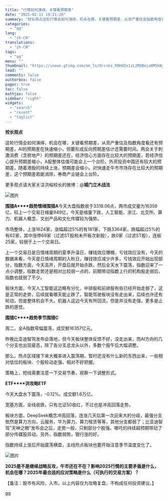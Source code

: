 ```yaml
---
title: "行情如何演绎，关键看预期差"
date: "2025-02-11 19:21:26"
summary: "校长观点这轮行情会如何演绎，机会在哪，关键看预期差，从资产重估及指数角度看还有预期差，AI的预期差在..."
categories:
  - "qq"
lang:
  - "zh-CN"
translations:
  - "zh-CN"
tags:
  - "qq"
menu: ""
thumbnail: "https://inews.gtimg.com/om_ls/Orcski_R9HdIx1zL2MXBejaXM5kNjYNUqJMIiKFOO3XXMAA_640360/0"
lead: ""
comments: false
authorbox: false
pager: true
toc: false
mathjax: false
sidebar: "right"
widgets:
  - "search"
  - "recent"
  - "taglist"
---
```


**校长观点**

  


这轮行情会如何演绎，机会在哪，关键看预期差，从资产重估及指数角度看还有预期差，AI的预期差在快速缩小，但要形成反向预期差估计还需要时间。两会关于刺激消费（含房地产）的预期差还在，经济信心方面存在比较大的预期差，若经济信心提升预期差缩小，A股整体估值可能会上一个台阶。外资投资中国还有较大的预期差，随着港股的持续上涨，预期差会缩小。对快速走牛市市场存在比较大的预期差，这个预期差若能消除，券商产业链会上台阶。 

更多观点请大家关注洪榕校长的微博：@**城门立木战法**

![图片](https://inews.gtimg.com/om_bt/O-7zHu5wAWc4A7_kZFdrgOD6lqootoey_f03JoUQCbw8kAA/641)

  
**围猎A****趋势情绪围猎A**今天大盘指数收于3318.06点，两市成交量为16359亿，较上一个交易日缩量949亿，今天是缩量下跌，人工智能、浙江、北交所、算力、机器人概念、文创产品和文化传媒较为强势。

市场整体，上涨1624家，涨幅超过5%的有181家，下跌3364家，跌幅超过5%的有62家，其中涨停69家（过滤ST股和未开板次新股），跌0家（过滤ST股），连板25家，较弱于上一个交易日。

上一个交易日是日情绪周期的夏季升温日，赚钱效应爆棚，亏钱效应没有，今天的数据来看，今天是日情绪周期的入秋日，赚钱效应减少许多，亏钱效应开始出现部分，指数方面，今天高开，开盘后就开始杀跌，然后全天水下震荡，指数迎来了一点小调整，指数走势还是相对比较弱一点的，前期带动指数上行的机构股走弱后，指数也就弱了不少。

板块方面，今天人工智能这边略有分化，中排股和前排股有些已经开始走弱了，这是正常的走势，后续就看哪天能止跌了。智能驾驶板块没有走出来，后续也许还有轮动，但是整体机会不大。机器人这边今天有所回流，但是并没有走强，更多是止跌的感觉。

  


**围猎C****趋势季节围猎C**

周二，全A指数窄幅震荡，成交额16357亿元。  


昨晚比亚迪智驾发布会落地，但今天板块整体反馈不好，没走出来，而AI方向的几个分支也出现疲态，除了各分支总龙头以外，多数个股午后大幅调整。

那么，热点区域接下来大概率进入震荡期，暂时还没有什么新的东西出来，一些相对低位的板块、个股轮动走强，相对不好把握。

策略上，短线需要注意一下交易节奏，观察一下调整形式。

  


**ETF****洪攻略ETF**

今天大盘水下震荡，-0.12%。成交额1.6万亿。

宽基方面，全线收跌，只有北证50收红，不过也是冲高回落走势。

板块方面，DeepSeek概念冲高回落，连涨几天后第一次迎来大的分歧，最强分支依然是算力方向，云服务、华为算力、算力租赁等等，其他分支都弱了；比亚迪智驾“天神之眼”发布会之后，走势一般，只剩部分个股强。哪吒的持续超预期带动了部分传媒股异动。另外，指数弱势，银行涨的好。

指数持续上涨后开始震荡横盘，主线热点板块也要开始注意季节温度变化了。

  
![图片](https://inews.gtimg.com/om_bt/OqTqyjaVad3it97xoM8YbdGMDkhMlCkRAqO1AF6RH2gDgAA/641)  

  


**2025是不是继续战略反攻，牛市还在不在？影响2025行情的主要矛盾是什么，机会在哪？2025年最合适的应对策略是什么（可执行的交易方案）？**

  


【备注：股市有风险，入市。以上内容仅为攻略复盘，不构成任何投资建议。】

[qq](https://new.qq.com/rain/a/20250211A07R5L00)
